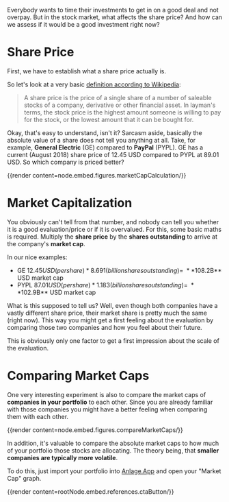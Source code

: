 Everybody wants to time their investments to get in on a good deal and not overpay. 
But in the stock market, what affects the share price? And how can we assess if it would 
be a good investment right now?

<!--more-->

# Share Price

First, we have to establish what a share price actually is.

So let's look at a very basic [definition according to Wikipedia](https://en.wikipedia.org/wiki/Share_price):

> A share price is the price of a single share of a number of saleable stocks of a company, derivative or other financial asset. In layman's terms, the stock price is the highest amount someone is willing to pay for the stock, or the lowest amount that it can be bought for.

Okay, that's easy to understand, isn't it? Sarcasm aside, basically the absolute value
of a share does not tell you anything at all. Take, for example, **General Electric** (GE) compared
to **PayPal** (PYPL). GE has a current (August 2018) share price of 12.45 USD compared to PYPL
at 89.01 USD. So which company is priced better?

{{render content=node.embed.figures.marketCapCalculation/}}


# Market Capitalization

You obviously can't tell from that number, and nobody can tell you whether it is a good evaluation/price
or if it is overvalued. For this, some basic maths is required. Multiply the **share price** by the **shares outstanding** 
to arrive at the company's **market cap**.

In our nice examples:

* GE $12.45 USD (per share) * 8.691 (billion shares outstanding) = ~**$108.2B** USD market cap
* PYPL $87.01 USD (per share) * 1.183 (billion shares outstanding) = ~**$102.9B** USD market cap

What is this supposed to tell us? Well, even though both companies have a
vastly different share price, their market share is pretty much the same (right now). This
way you might get a first feeling about the evaluation by comparing those two companies and how you 
feel about their future.

This is obviously only one factor to get a first impression about the scale of the evaluation.

# Comparing Market Caps

One very interesting experiment is also to compare the 
market caps of **companies in your portfolio** to each other.
Since you are already familiar with those companies you might
have a better feeling when comparing them with each other.

{{render content=node.embed.figures.compareMarketCaps/}}

In addition, it's valuable to compare the absolute market caps 
to how much of your portfolio those stocks are allocating.
The theory being, that **smaller companies are typically more volatile**.

To do this, just import your portfolio into [Anlage.App](https://anlage.app/) 
and open your "Market Cap" graph.

{{render content=rootNode.embed.references.ctaButton/}}

